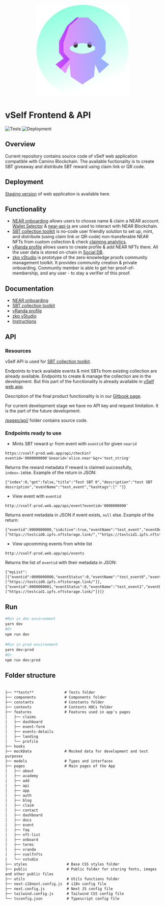 <p align="center">
  <img src="brands.png" alt="Vself Ninja"/>
</p>


# vSelf Frontend & API

![Tests](https://github.com/vself-project/vself-beta/actions/workflows/pre-deploy-test.yml/badge.svg)
![Deployment](https://github.com/vself-project/vself-beta/actions/workflows/firebase-hosting-deploy.yml/badge.svg)

## Overview 

Current repository contains source code of vSelf web application compatible with Camino Blockchain. The available fuctionality is to create SBT giveaway and distribute SBT reward using claim link or QR code.   

## Deployment

[Staging version](https://brands.vself.app/) of web application is available here. 

## Functionality 

- [NEAR onboarding](https://vself.app/onboard) allows users to choose name & claim a NEAR account. [Wallet Selector](https://docs.near.org/tools/wallet-selector) & [near-api-js](https://docs.near.org/tools/near-api-js/quick-reference) are used to interact with NEAR Blockchain.
- [SBT collection toolkit](https://vself.app/add) is no-code user friendly solution to set up, mint, and distribute (using claim link or QR-code) non-transferable NEAR NFTs from custom collection & check [claiming analytics](https://vself.app/dashboard).
- [vRanda profile](https://vself.app/vranda) allows users to create profile & add NEAR NFTs there. All the user data is stored on-chain in [Social DB](https://github.com/NearSocial/social-db).
- [zkp vStudio](https://vself.app/vstudio) is prototype of the zero-knowledge proofs community management toolkit. It provides community creation & private onboarding. Community member is able to get her proof-of-membership, and any user - to stay a verifier of this proof.

## Documentation

- [NEAR onboarding](https://vself-project.gitbook.io/vself-project-documentation/)
- [SBT collection toolkit](https://vself-project.gitbook.io/vself-project-documentation/sbt-collection-toolkit)
- [vRanda profile](https://vself-project.gitbook.io/vself-project-documentation/user-profile-toolkit/near-nft-based-profile)
- [zkp vStudio](https://vself-project.gitbook.io/vself-project-documentation/community-management-toolkit/private-community)
- [Instructions](https://vself-project.gitbook.io/vself-project-documentation/v/instructions/)

## API

### Resources

vSelf API is used for [SBT collection toolkit](https://vself-project.gitbook.io/vself-project-documentation/sbt-collection-toolkit).

Endpoints to track available events & mint SBTs from existing collection are already available. Endpoints to create & manage the collection are in the development. But this part of the functionality is already available in [vSelf web app](https://vself.app/add).

Description of the final product functionality is in our [Gitbook page](https://vself-project.gitbook.io/vself-project-documentation/sbt-collection-toolkit/vself-api-for-collections).

For current development stage we have no API key and request limitation. It is the part of the future development.

[/pages/api/]() folder contains source code.

### Endpoints ready to use

- Mints SBT reward `qr` from event with `eventid` for given `nearid`

```
https://vself-prod.web.app/api/checkin?eventid='0000000000'&nearid='alice.near'&qr='test_string'
```

Returns the reward metadata if reward is claimed successfully, `index=-1`else. Example of the return in JSON:

```
{"index":0,"got":false,"title":"Test SBT 0","description":"test SBT description","eventName":"test_event","hashtags":[" "]}
```

- View event with `eventid`

```
http://vself-prod.web.app/api/event?eventid='0000000000'
```

Returns event metadata in JSON if event exists, `null` else. Example of the return:

```
{"eventid":0000000000,"isActive":true,"eventName":"test_event","eventDescription":"test_descr","rewardLinks":["https://testcid0.ipfs.nftstorage.link/",""https://testcid1.ipfs.nftstorage.link/"]}
```

- View upcomming events from white list

```
http://vself-prod.web.app/api/events
```

Returns the list of `eventid` with their metadata in JSON:

```
{"myList":[{"eventid":0000000000,"eventStatus":0,"eventName":"test_event0","eventDescription":"","rewardLinks":["https://testcid0.ipfs.nftstorage.link/"]},{"eventid":0000000001,"eventStatus":0,"eventName":"test_event1","eventDescription":"","rewardLinks":["https://testcid1.ipfs.nftstorage.link/"]}]}
```

## Run

```bash
#Run in dev environment
yarn dev
#Or
npm run dev

#Run in prod environment
yarn dev:prod
#Or
npm run dev:prod
```

## Folder structure

```

├── **tests**              # Tests folder
├── components             # Components folder
├── constants              # Constants folder
├── contexts               # Contexts HOCs folder
├── features               # Features used in app's pages
│   ├── claims
│   ├── dashboard
│   ├── event-form
│   ├── events-details
│   ├── landing
│   └── profile
├── hooks
├── mockData               # Mocked data for development and test purposes
├── models                 # Types and interfaces
├── pages                  # Main pages of the App
│   ├── about
│   ├── academy
│   ├── add
│   ├── api
│   ├── app
│   ├── auth
│   ├── blog
│   ├── claim
│   ├── contact
│   ├── dashboard
│   ├── docs
│   ├── event
│   ├── faq
│   ├── nft-list
│   ├── onboard
│   ├── terms
│   ├── vranda
|   ├── vselfnfts
|   └── vstudio
├── styles                  # Base CSS styles folder
├── public                  # Public folder for storing fonts, images and other public files
├── utils                   # Utils functions folder
├── next-i18next.config.js  # i18n config file
├── next.config.js          # Next JS config file
├── tailwind.config.js      # Tailwind CSS config file
└── tsconfig.json           # Typescript config file
```
